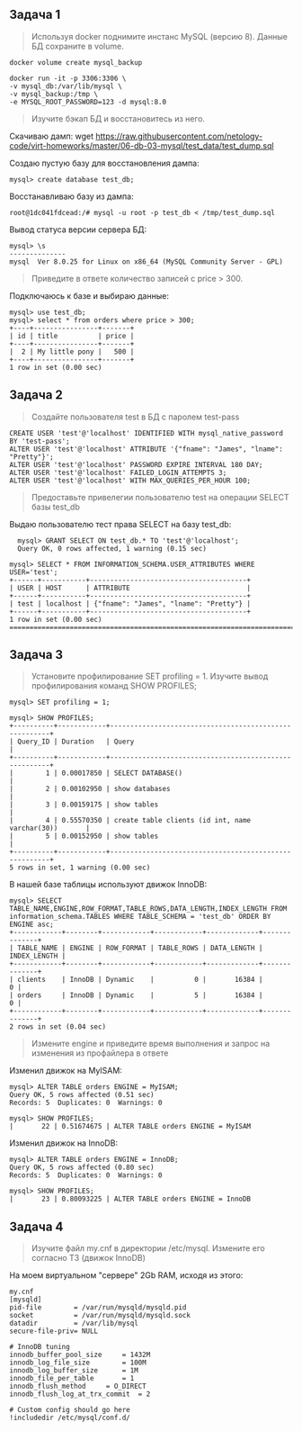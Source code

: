 ## Задача 1
>Используя docker поднимите инстанс MySQL (версию 8). Данные БД сохраните в volume.

```docker volume create mysql_db
docker volume create mysql_backup

docker run -it -p 3306:3306 \
-v mysql_db:/var/lib/mysql \
-v mysql_backup:/tmp \
-e MYSQL_ROOT_PASSWORD=123 -d mysql:8.0
```
>Изучите бэкап БД и восстановитесь из него.

Скачиваю дамп:
wget https://raw.githubusercontent.com/netology-code/virt-homeworks/master/06-db-03-mysql/test_data/test_dump.sql

Создаю пустую базу для восстановления дампа:

    mysql> create database test_db;

Восстанавливаю базу из дампа:

    root@1dc041fdcead:/# mysql -u root -p test_db < /tmp/test_dump.sql

Вывод статуса версии сервера БД:

```
mysql> \s
--------------
mysql  Ver 8.0.25 for Linux on x86_64 (MySQL Community Server - GPL)
```

>Приведите в ответе количество записей с price > 300.

Подключаюсь к базе и выбираю данные:

```
mysql> use test_db;
mysql> select * from orders where price > 300;
+----+----------------+-------+
| id | title          | price |
+----+----------------+-------+
|  2 | My little pony |   500 |
+----+----------------+-------+
1 row in set (0.00 sec)
```

## Задача 2
>Создайте пользователя test в БД c паролем test-pass

```
CREATE USER 'test'@'localhost' IDENTIFIED WITH mysql_native_password BY 'test-pass';
ALTER USER 'test'@'localhost' ATTRIBUTE '{"fname": "James", "lname": "Pretty"}';
ALTER USER 'test'@'localhost' PASSWORD EXPIRE INTERVAL 180 DAY;
ALTER USER 'test'@'localhost' FAILED_LOGIN_ATTEMPTS 3;
ALTER USER 'test'@'localhost' WITH MAX_QUERIES_PER_HOUR 100;
```
>Предоставьте привелегии пользователю test на операции SELECT базы test_db

Выдаю пользователю тест права SELECT на базу test_db:

```
  mysql> GRANT SELECT ON test_db.* TO 'test'@'localhost';
  Query OK, 0 rows affected, 1 warning (0.15 sec)

mysql> SELECT * FROM INFORMATION_SCHEMA.USER_ATTRIBUTES WHERE USER='test';
+------+-----------+---------------------------------------+
| USER | HOST      | ATTRIBUTE                             |
+------+-----------+---------------------------------------+
| test | localhost | {"fname": "James", "lname": "Pretty"} |
+------+-----------+---------------------------------------+
1 row in set (0.00 sec)
==================================================================================
```

## Задача 3
>Установите профилирование SET profiling = 1. Изучите вывод профилирования команд SHOW PROFILES;

```
mysql> SET profiling = 1;

mysql> SHOW PROFILES;
+----------+------------+-------------------------------------------------------+
| Query_ID | Duration   | Query                                                 |
+----------+------------+-------------------------------------------------------+
|        1 | 0.00017850 | SELECT DATABASE()                                     |
|        2 | 0.00102950 | show databases                                        |
|        3 | 0.00159175 | show tables                                           |
|        4 | 0.55570350 | create table clients (id int, name varchar(30))       |
|        5 | 0.00152950 | show tables                                           |
+----------+------------+-------------------------------------------------------+
5 rows in set, 1 warning (0.00 sec)
```

В нашей базе таблицы используют движок InnoDB:

```
mysql> SELECT TABLE_NAME,ENGINE,ROW_FORMAT,TABLE_ROWS,DATA_LENGTH,INDEX_LENGTH FROM information_schema.TABLES WHERE TABLE_SCHEMA = 'test_db' ORDER BY ENGINE asc;
+------------+--------+------------+------------+-------------+--------------+
| TABLE_NAME | ENGINE | ROW_FORMAT | TABLE_ROWS | DATA_LENGTH | INDEX_LENGTH |
+------------+--------+------------+------------+-------------+--------------+
| clients    | InnoDB | Dynamic    |          0 |       16384 |            0 |
| orders     | InnoDB | Dynamic    |          5 |       16384 |            0 |
+------------+--------+------------+------------+-------------+--------------+
2 rows in set (0.04 sec)
```

>Измените engine и приведите время выполнения и запрос на изменения из профайлера в ответе

Изменил движок на MyISAM:

```
mysql> ALTER TABLE orders ENGINE = MyISAM;
Query OK, 5 rows affected (0.51 sec)
Records: 5  Duplicates: 0  Warnings: 0

mysql> SHOW PROFILES;
|       22 | 0.51674675 | ALTER TABLE orders ENGINE = MyISAM
```

Изменил движок на InnoDB:

```
mysql> ALTER TABLE orders ENGINE = InnoDB;
Query OK, 5 rows affected (0.80 sec)
Records: 5  Duplicates: 0  Warnings: 0

mysql> SHOW PROFILES;
|       23 | 0.80093225 | ALTER TABLE orders ENGINE = InnoDB
```

## Задача 4
>Изучите файл my.cnf в директории /etc/mysql.
>Измените его согласно ТЗ (движок InnoDB)

На моем виртуальном "сервере" 2Gb RAM, исходя из этого:
```
my.cnf
[mysqld]
pid-file        = /var/run/mysqld/mysqld.pid
socket          = /var/run/mysqld/mysqld.sock
datadir         = /var/lib/mysql
secure-file-priv= NULL

# InnoDB tuning
innodb_buffer_pool_size		= 1432M
innodb_log_file_size		= 100M
innodb_log_buffer_size		= 1M
innodb_file_per_table		= 1
innodb_flush_method		= O_DIRECT
innodb_flush_log_at_trx_commit	= 2

# Custom config should go here
!includedir /etc/mysql/conf.d/
```
